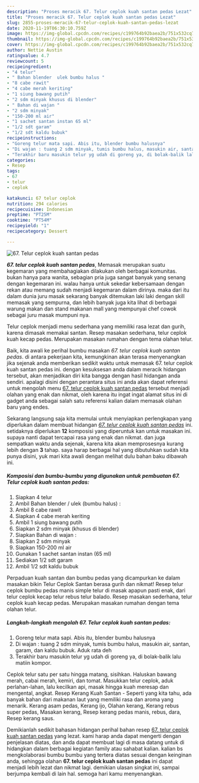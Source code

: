 ```yaml
---
description: "Proses meracik 67. Telur ceplok kuah santan pedas Lezat"
title: "Proses meracik 67. Telur ceplok kuah santan pedas Lezat"
slug: 2855-proses-meracik-67-telur-ceplok-kuah-santan-pedas-lezat
date: 2020-11-19T06:30:10.759Z
image: https://img-global.cpcdn.com/recipes/c199764b92baea2b/751x532cq70/67-telur-ceplok-kuah-santan-pedas-foto-resep-utama.jpg
thumbnail: https://img-global.cpcdn.com/recipes/c199764b92baea2b/751x532cq70/67-telur-ceplok-kuah-santan-pedas-foto-resep-utama.jpg
cover: https://img-global.cpcdn.com/recipes/c199764b92baea2b/751x532cq70/67-telur-ceplok-kuah-santan-pedas-foto-resep-utama.jpg
author: Nettie Austin
ratingvalue: 4.7
reviewcount: 5
recipeingredient:
- "4 telur"
- " Bahan blender  ulek bumbu halus "
- "8 cabe rawit"
- "4 cabe merah keriting"
- "1 siung bawang putih"
- "2 sdm minyak khusus di blender"
- " Bahan di wajan "
- "2 sdm minyak"
- "150-200 ml air"
- "1 sachet santan instan 65 ml"
- "1/2 sdt garam"
- "1/2 sdt kaldu bubuk"
recipeinstructions:
- "Goreng telur mata sapi. Abis itu, blender bumbu halusnya"
- "Di wajan : tuang 2 sdm minyak, tumis bumbu halus, masukin air, santan, garam, dan kaldu bubuk. Aduk rata deh"
- "Terakhir baru masukin telur yg udah di goreng ya, di bolak-balik lalu matiin kompor."
categories:
- Resep
tags:
- 67
- telur
- ceplok

katakunci: 67 telur ceplok 
nutrition: 294 calories
recipecuisine: Indonesian
preptime: "PT25M"
cooktime: "PT54M"
recipeyield: "1"
recipecategory: Dessert

---
```



![67. Telur ceplok kuah santan pedas](https://img-global.cpcdn.com/recipes/c199764b92baea2b/751x532cq70/67-telur-ceplok-kuah-santan-pedas-foto-resep-utama.jpg)

<b><i>67. telur ceplok kuah santan pedas</i></b>, Memasak merupakan suatu kegemaran yang membahagiakan dilakukan oleh berbagai komunitas. bukan hanya para wanita, sebagian pria juga sangat banyak yang senang dengan kegemaran ini. walau hanya untuk sekedar kebersamaan dengan rekan atau memang sudah menjadi kegemaran dalam dirinya. maka dari itu dalam dunia juru masak sekarang banyak ditemukan laki laki dengan skill memasak yang sempurna, dan lebih banyak juga kita lihat di berbagai warung makan dan stand makanan mall yang mempunyai chef cowok sebagai juru masak mumpuni nya.

Telur ceplok menjadi menu sederhana yang memiliki rasa lezat dan gurih, karena dimasak memakai santan. Resep masakan sederhana, telur ceplok kuah kecap pedas. Merupakan masakan rumahan dengan tema olahan telur.

Baik, kita awali ke perihal bumbu masakan <i>67. telur ceplok kuah santan pedas</i>. di antara pekerjaan kita, kemungkinan akan terasa menyenangkan jika sejenak anda memberikan sedikit waktu untuk memasak 67. telur ceplok kuah santan pedas ini. dengan kesuksesan anda dalam meracik hidangan tersebut, akan menjadikan diri kita bangga dengan hasil hidangan anda sendiri. apalagi disini dengan perantara situs ini anda akan dapat referensi untuk mengolah menu <u>67. telur ceplok kuah santan pedas</u> tersebut menjadi olahan yang enak dan nikmat, oleh karena itu ingat ingat alamat situs ini di gadget anda sebagai salah satu referensi kalian dalam memasak olahan baru yang endes.


Sekarang langsung saja kita memulai untuk menyiapkan perlengkapan yang diperlukan dalam membuat hidangan <u><i>67. telur ceplok kuah santan pedas</i></u> ini. setidaknya diperlukan <b>12</b> komposisi yang diperuntuk kan untuk masakan ini. supaya nanti dapat tercapai rasa yang enak dan nikmat. dan juga sempatkan waktu anda sejenak, karena kita akan memprosesnya kurang lebih dengan <b>3</b> tahap. saya harap berbagai hal yang dibutuhkan sudah kita punya disini, yuk mari kita awali dengan melihat dulu bahan baku dibawah ini.

<!--inarticleads1-->

##### Komposisi dan bumbu-bumbu yang digunakan untuk pembuatan 67. Telur ceplok kuah santan pedas:

1. Siapkan 4 telur
1. Ambil  Bahan blender / ulek (bumbu halus) :
1. Ambil 8 cabe rawit
1. Siapkan 4 cabe merah keriting
1. Ambil 1 siung bawang putih
1. Siapkan 2 sdm minyak (khusus di blender)
1. Siapkan  Bahan di wajan :
1. Siapkan 2 sdm minyak
1. Siapkan 150-200 ml air
1. Gunakan 1 sachet santan instan (65 ml)
1. Sediakan 1/2 sdt garam
1. Ambil 1/2 sdt kaldu bubuk


Perpaduan kuah santan dan bumbu pedas yang dicampurkan ke dalam masakan bikin Telur Ceplok Santan berasa gurih dan nikmat! Resep telur ceplok bumbu pedas manis simple telur di masak apapun pasti enak, dari telur ceplok kecap telur rebus telur balado. Resep masakan sederhana, telur ceplok kuah kecap pedas. Merupakan masakan rumahan dengan tema olahan telur. 

<!--inarticleads2-->

##### Langkah-langkah mengolah 67. Telur ceplok kuah santan pedas:

1. Goreng telur mata sapi. Abis itu, blender bumbu halusnya
1. Di wajan : tuang 2 sdm minyak, tumis bumbu halus, masukin air, santan, garam, dan kaldu bubuk. Aduk rata deh
1. Terakhir baru masukin telur yg udah di goreng ya, di bolak-balik lalu matiin kompor.


Ceplok telur satu per satu hingga matang, sisihkan. Haluskan bawang merah, cabai merah, kemiri, dan tomat. Masukkan telur ceplok, aduk perlahan-lahan, lalu kecilkan api, masak hingga kuah meresap dan mengental, angkat. Resep Kerang Kuah Santan - Seperti yang kita tahu, ada banyak bahan dari makanan laut yang memiliki rasa dan aroma yang menarik. Kerang asam pedas, Kerang ijo, Olahan kerang, Kerang rebus super pedas, Masakan kerang, Resep kerang pedas manis, rebus, dara, Resep kerang saus. 

Demikianlah sedikit bahasan hidangan perihal bahan resep <u>67. telur ceplok kuah santan pedas</u> yang lezat. kami harap anda dapat mengerti dengan penjelasan diatas, dan anda dapat membuat lagi di masa datang untuk di hidangkan dalam berbagai kegiatan family atau sahabat kalian. kalian bs mengkolaborasi bumbu bumbu yang tertera diatas sesuai dengan keinginan anda, sehingga olahan <b>67. telur ceplok kuah santan pedas</b> ini dapat menjadi lebih lezat dan nikmat lagi. demikian ulasan singkat ini, sampai berjumpa kembali di lain hal. semoga hari kamu menyenangkan.
